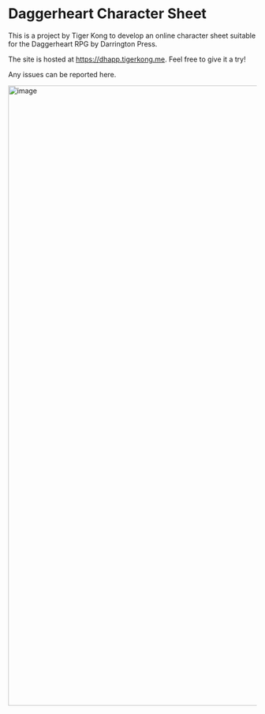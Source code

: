 # Daggerheart Character Sheet
This is a project by Tiger Kong to develop an online character sheet suitable for the Daggerheart RPG by Darrington Press.

The site is hosted at https://dhapp.tigerkong.me. Feel free to give it a try!

Any issues can be reported here.

<img width="2530" height="1259" alt="image" src="https://github.com/user-attachments/assets/eab49337-eab8-41be-aaa1-ebb6f122871e" />

